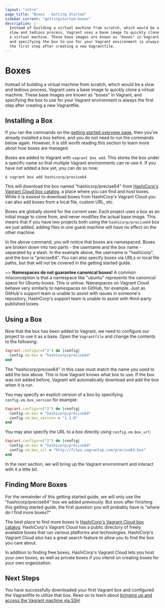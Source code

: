 ```yaml
---
layout: "intro"
page_title: "Boxes - Getting Started"
sidebar_current: "gettingstarted-boxes"
description: |-
  Instead of building a virtual machine from scratch, which would be a
  slow and tedious process, Vagrant uses a base image to quickly clone
  a virtual machine. These base images are known as "boxes" in Vagrant,
  and specifying the box to use for your Vagrant environment is always
  the first step after creating a new Vagrantfile.
---
```


# Boxes

Instead of building a virtual machine from scratch, which would be a
slow and tedious process, Vagrant uses a base image to quickly clone
a virtual machine. These base images are known as "boxes" in Vagrant,
and specifying the box to use for your Vagrant environment is always
the first step after creating a new Vagrantfile.

## Installing a Box

If you ran the commands on the [getting started overview page](/intro/getting-started/),
then you've already installed a box before, and you do not need to run
the commands below again. However, it is still worth reading this section
to learn more about how boxes are managed.

Boxes are added to Vagrant with `vagrant box add`. This stores the box
under a specific name so that multiple Vagrant environments can re-use it.
If you have not added a box yet, you can do so now:

```
$ vagrant box add hashicorp/precise64
```

This will download the box named "hashicorp/precise64" from
[HashiCorp's Vagrant Cloud box catalog](https://vagrantcloud.com/boxes/search), a place where you can find
and host boxes. While it is easiest to download boxes from HashiCorp's Vagrant Cloud
you can also add boxes from a local file, custom URL, etc.

Boxes are globally stored for the current user. Each project uses a box
as an initial image to clone from, and never modifies the actual base
image. This means that if you have two projects both using the `hashicorp/precise64`
box we just added, adding files in one guest machine will have no effect
on the other machine.

In the above command, you will notice that boxes are namespaced. Boxes are
broken down into two parts - the username and the box name - separated by a
slash. In the example above, the username is "hashicorp", and the box is
"precise64". You can also specify boxes via URLs or local file paths, but that
will not be covered in the getting started guide.

~> **Namespaces do not guarantee canonical boxes!** A common misconception is
that a namespace like "ubuntu" represents the canonical space for Ubuntu boxes.
This is untrue. Namespaces on Vagrant Cloud behave very similarly to namespaces on
GitHub, for example. Just as GitHub's support team is unable to assist with
issues in someone's repository, HashiCorp's support team is unable to assist
with third-party published boxes.

## Using a Box

Now that the box has been added to Vagrant, we need to configure our
project to use it as a base. Open the `Vagrantfile` and change the
contents to the following:

```ruby
Vagrant.configure("2") do |config|
  config.vm.box = "hashicorp/precise64"
end
```

The "hashicorp/precise64" in this case must match the name you used to add
the box above. This is how Vagrant knows what box to use. If the box was not
added before, Vagrant will automatically download and add the box when it is
run.

You may specify an explicit version of a box by specifying `config.vm.box_version`
for example:

```ruby
Vagrant.configure("2") do |config|
  config.vm.box = "hashicorp/precise64"
  config.vm.box_version = "1.1.0"
end
```

You may also specify the URL to a box directly using `config.vm.box_url`:

```ruby
Vagrant.configure("2") do |config|
  config.vm.box = "hashicorp/precise64"
  config.vm.box_url = "http://files.vagrantup.com/precise64.box"
end
```

In the next section, we will bring up the Vagrant environment and interact
with it a little bit.

## Finding More Boxes

For the remainder of this getting started guide, we will only use the
"hashicorp/precise64" box we added previously. But soon after finishing
this getting started guide, the first question you will probably have is
"where do I find more boxes?"

The best place to find more boxes is [HashiCorp's Vagrant Cloud box catalog](https://vagrantcloud.com/boxes/search).
HashiCorp's Vagrant Cloud has a public directory of freely available boxes that
run various platforms and technologies. HashiCorp's Vagrant Cloud also has a great search
feature to allow you to find the box you care about.

In addition to finding free boxes, HashiCorp's Vagrant Cloud lets you host your own
boxes, as well as private boxes if you intend on creating boxes for your
own organization.

## Next Steps

You have successfully downloaded your first Vagrant box and configured the
Vagrantfile to utilize that box. Read on to learn about [bringing up and access
the Vagrant machine via SSH](/intro/getting-started/up.html).
